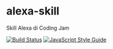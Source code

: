 # alexa-skill
Skill Alexa di Coding Jam

[![Build Status](https://travis-ci.org/coding-jam/alexa-skill.svg?branch=master)](https://travis-ci.org/coding-jam/alexa-skill)
[![JavaScript Style Guide](https://img.shields.io/badge/code_style-standard-brightgreen.svg)](https://standardjs.com)
